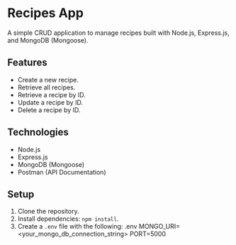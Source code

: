 # Recipes App

A simple CRUD application to manage recipes built with Node.js, Express.js, and MongoDB (Mongoose).

## Features
- Create a new recipe.
- Retrieve all recipes.
- Retrieve a recipe by ID.
- Update a recipe by ID.
- Delete a recipe by ID.

## Technologies
- Node.js
- Express.js
- MongoDB (Mongoose)
- Postman (API Documentation)

## Setup
1. Clone the repository.
2. Install dependencies: `npm install`.
3. Create a `.env` file with the following:
   .env
   MONGO_URI=<your_mongo_db_connection_string>
   PORT=5000
